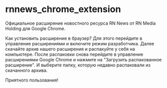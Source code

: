 # rnnews_chrome_extension
Официальное расширение новостного ресурса RN News от RN Media Holding для Google Chrome.

Как установить расширение в браузер?
Для этого перейдите в управление расширениями и включите режим разработчика. Далее скачайте архив нашего расширения и распакуйте у себя на компьютере.
После распаковки снова перейдите в управление расширениями Google Chrome и нажмите на "Загрузить распакованное расширение". И выберите папку, которую недавно распаковали из скачанного архива.

Приятного пользования!
